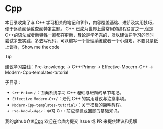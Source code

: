 # Cpp

本目录收集了与 C++ 学习相关的笔记和章节，内容覆盖基础、进阶及实用技巧，便于逐章阅读或查阅特定主题。
C++ 已成为世界上最常用的编程语言之一,但是C++的语法或者新特性一直都在更新，理论是学不完的，所以建议在学习的同时尝试多去实践，多去写代码，可以编写一个管理系统或者一个小游戏，不要只是纸上谈兵，Show me the code

> [!tip]
> 建议学习路线：Pre-knowledge -> C++-Primer -> Effective-Modern-C++ -> Modern-Cpp-templates-tutorial

子目录：

- `C++-Primer/`：面向系统学习 C++ 基础与进阶的章节笔记。
- `Effective-Modern-C++/`：现代 C++ 的实用建议与注意事项。
- `Modern-Cpp-templates-tutorial/`：关于模板的简明教程。
- `Pre-knowledge/`：学习 C++ 前应掌握或回顾的基础知识。


我的github仓库[Cpp](https://github.com/jlu005807/Cpp)
欢迎在仓库内提交 Issue 或 PR 来提供建议和见解